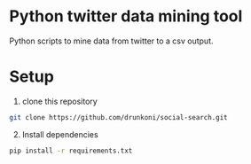 Python twitter data mining tool
===============================
Python scripts to mine data from twitter to a csv output.
# Setup

1. clone this repository
```bash
git clone https://github.com/drunkoni/social-search.git
```

2. Install dependencies
```bash
pip install -r requirements.txt
```

